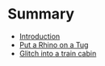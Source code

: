 # Summary

* [Introduction](README.md)
* [Put a Rhino on a Tug](first-question.md)
* [Glitch into a train cabin](glitch_into_a_train_cabin.md)

